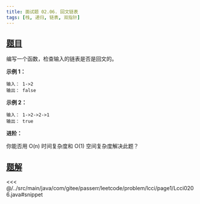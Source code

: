 ```yaml
---
title: 面试题 02.06. 回文链表
tags: [栈, 递归, 链表, 双指针]
---
```



## [题目](https://leetcode.cn/problems/palindrome-linked-list-lcci/)
编写一个函数，检查输入的链表是否是回文的。

**示例 1：**

```
输入： 1->2
输出： false 
```

**示例 2：**

```
输入： 1->2->2->1
输出： true 
```

**进阶：**   

你能否用 O(n) 时间复杂度和 O(1) 空间复杂度解决此题？


## [题解](https://github.com/PasseRR/JavaLeetCode/blob/master/src/main/java/com/gitee/passerr/leetcode/problem/lcci/page1/Lcci0206.java)

<<< @/../src/main/java/com/gitee/passerr/leetcode/problem/lcci/page1/Lcci0206.java#snippet
